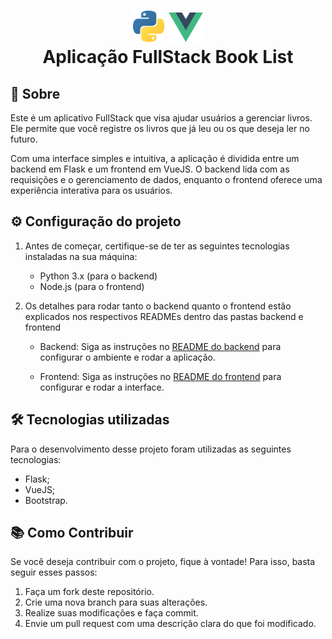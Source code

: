 <h1 align="center">
 <img src="https://github.com/ipedromotta/VueJS-Flask/blob/main/frontend/src/assets/logo-python.png" width="50"> <img src="https://github.com/ipedromotta/VueJS-Flask/blob/main/frontend/src/assets/logo.png" width="55"><br>Aplicação FullStack Book List
</h1>

## :page_facing_up: Sobre #
Este é um aplicativo FullStack que visa ajudar usuários a gerenciar livros. Ele permite que você registre os livros que já leu ou os que deseja ler no futuro.

Com uma interface simples e intuitiva, a aplicação é dividida entre um backend em Flask e um frontend em VueJS. O backend lida com as requisições e o gerenciamento de dados, enquanto o frontend oferece uma experiência interativa para os usuários.

## ⚙️ Configuração do projeto #
1. Antes de começar, certifique-se de ter as seguintes tecnologias instaladas na sua máquina:
    - Python 3.x (para o backend)
    - Node.js (para o frontend)

2. Os detalhes para rodar tanto o backend quanto o frontend estão explicados nos respectivos READMEs dentro das pastas backend e frontend
    - Backend: Siga as instruções no <a href="https://github.com/ipedromotta/book-list-app/blob/main/backend/README.md">README do backend</a> para configurar o ambiente e rodar a aplicação.

    - Frontend: Siga as instruções no <a href="https://github.com/ipedromotta/book-list-app/blob/main/frontend/README.md">README do frontend</a> para configurar e rodar a interface.

## 🛠️ Tecnologias utilizadas #

Para o desenvolvimento desse projeto foram utilizadas as seguintes tecnologias:

* Flask;
* VueJS;
* Bootstrap.

## 📚 Como Contribuir #
Se você deseja contribuir com o projeto, fique à vontade! Para isso, basta seguir esses passos:
1. Faça um fork deste repositório.
2. Crie uma nova branch para suas alterações.
3. Realize suas modificações e faça commit.
4. Envie um pull request com uma descrição clara do que foi modificado.
